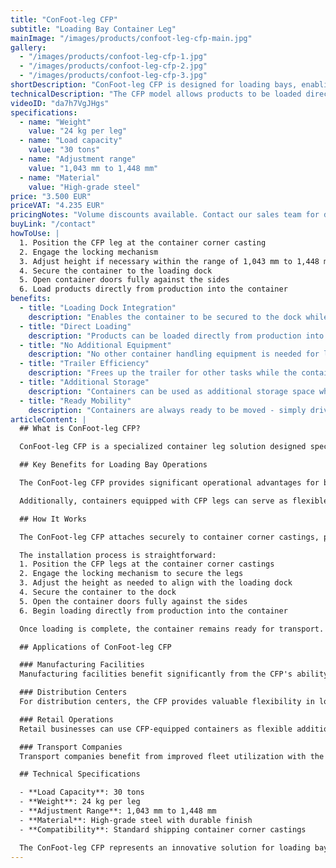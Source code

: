 ```yaml
---
title: "ConFoot-leg CFP"
subtitle: "Loading Bay Container Leg"
mainImage: "/images/products/confoot-leg-cfp-main.jpg"
gallery:
  - "/images/products/confoot-leg-cfp-1.jpg"
  - "/images/products/confoot-leg-cfp-2.jpg"
  - "/images/products/confoot-leg-cfp-3.jpg"
shortDescription: "ConFoot-leg CFP is designed for loading bays, enabling the container to be secured to the dock while allowing the doors to open fully against the sides."
technicalDescription: "The CFP model allows products to be loaded directly from production into the container without intermediate storage, and no other container handling equipment is needed."
videoID: "da7h7VgJHgs"
specifications:
  - name: "Weight"
    value: "24 kg per leg"
  - name: "Load capacity"
    value: "30 tons"
  - name: "Adjustment range"
    value: "1,043 mm to 1,448 mm"
  - name: "Material"
    value: "High-grade steel"
price: "3.500 EUR"
priceVAT: "4.235 EUR"
pricingNotes: "Volume discounts available. Contact our sales team for details."
buyLink: "/contact"
howToUse: |
  1. Position the CFP leg at the container corner casting
  2. Engage the locking mechanism
  3. Adjust height if necessary within the range of 1,043 mm to 1,448 mm
  4. Secure the container to the loading dock
  5. Open container doors fully against the sides
  6. Load products directly from production into the container
benefits:
  - title: "Loading Dock Integration"
    description: "Enables the container to be secured to the dock while allowing doors to open fully against the sides"
  - title: "Direct Loading"
    description: "Products can be loaded directly from production into the container without intermediate storage"
  - title: "No Additional Equipment"
    description: "No other container handling equipment is needed for loading operations"
  - title: "Trailer Efficiency"
    description: "Frees up the trailer for other tasks while the container remains at the loading dock"
  - title: "Additional Storage"
    description: "Containers can be used as additional storage space when not in transit"
  - title: "Ready Mobility"
    description: "Containers are always ready to be moved - simply drive the trailer under the container to continue the journey"
articleContent: |
  ## What is ConFoot-leg CFP?

  ConFoot-leg CFP is a specialized container leg solution designed specifically for loading bay operations. The CFP model enables containers to be secured to loading docks while allowing the doors to open fully against the sides, creating a seamless integration between the container and the facility. This innovative solution transforms shipping containers into efficient extensions of your loading bay, eliminating the need for intermediate storage and additional handling equipment.

  ## Key Benefits for Loading Bay Operations

  The ConFoot-leg CFP provides significant operational advantages for businesses that regularly load and unload shipping containers. By securing containers directly to the loading dock, you can free up trailers for other tasks, optimizing your fleet utilization and reducing waiting times. Products can be loaded directly from production into the container without intermediate storage, streamlining your logistics process and reducing handling costs.

  Additionally, containers equipped with CFP legs can serve as flexible additional storage space when not in transit. They remain ready to be moved at any time - simply drive a trailer under the container, and the journey continues. This versatility makes the CFP an ideal solution for businesses looking to enhance their loading bay efficiency and storage capacity.

  ## How It Works

  The ConFoot-leg CFP attaches securely to container corner castings, providing stable support while the container is positioned at a loading dock. The legs feature an adjustment range of 1,043 mm to 1,448 mm, allowing for precise alignment with various loading dock heights. Each leg weighs 24 kg, making them manageable for operators to handle, while the system provides a substantial load capacity of 30 tons.

  The installation process is straightforward:
  1. Position the CFP legs at the container corner castings
  2. Engage the locking mechanism to secure the legs
  3. Adjust the height as needed to align with the loading dock
  4. Secure the container to the dock
  5. Open the container doors fully against the sides
  6. Begin loading directly from production into the container

  Once loading is complete, the container remains ready for transport. When a trailer is available, it can simply be driven under the container, the legs removed, and the journey continued without any intermediate handling steps.

  ## Applications of ConFoot-leg CFP

  ### Manufacturing Facilities
  Manufacturing facilities benefit significantly from the CFP's ability to create a seamless extension of the production area. By positioning containers directly at loading bays, products can move straight from the production line into shipping containers, eliminating intermediate storage and reducing handling costs. This direct loading approach minimizes the risk of damage and streamlines the logistics process.

  ### Distribution Centers
  For distribution centers, the CFP provides valuable flexibility in loading operations. Containers can be positioned at loading bays for extended periods, allowing for efficient loading as products become available. This approach reduces the pressure to load containers within tight timeframes when trailers are waiting, optimizing both labor utilization and transportation resources.

  ### Retail Operations
  Retail businesses can use CFP-equipped containers as flexible additional storage during peak seasons. Containers can be positioned at loading docks for direct receiving of goods, then moved to storage areas when full. This approach provides cost-effective additional capacity without the need for permanent facility expansion.

  ### Transport Companies
  Transport companies benefit from improved fleet utilization with the CFP system. Trailers can drop containers at customer locations and immediately continue to their next assignment, rather than waiting for loading/unloading operations. This efficiency can significantly increase the productive capacity of existing trailer fleets.

  ## Technical Specifications

  - **Load Capacity**: 30 tons
  - **Weight**: 24 kg per leg
  - **Adjustment Range**: 1,043 mm to 1,448 mm
  - **Material**: High-grade steel with durable finish
  - **Compatibility**: Standard shipping container corner castings

  The ConFoot-leg CFP represents an innovative solution for loading bay operations, offering businesses a way to optimize their logistics processes, improve resource utilization, and create flexible additional storage capacity. By enabling direct loading from production into containers and freeing up trailers for other tasks, the CFP helps businesses achieve greater efficiency and cost-effectiveness in their container handling operations.
---
```

